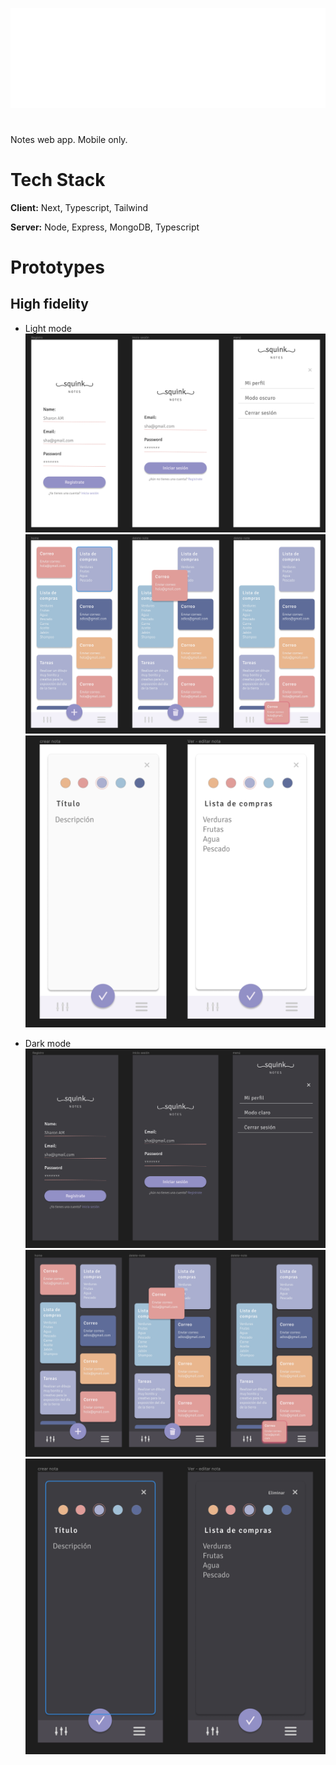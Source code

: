 ![Logo](./src/assets/squink_blanco.png)

#

Notes web app. Mobile only.

# Tech Stack

**Client:** Next, Typescript, Tailwind

**Server:** Node, Express, MongoDB, Typescript

# Prototypes

## High fidelity

- Light mode
  ![Sign in, sign up, menu](./src/assets/menus-light.png)
  ![home](./src/assets/home-light.png)
  ![notes](./src/assets/note-light.png)

- Dark mode
  ![Sign in, sign up, menu](./src/assets/menus-dark.png)
  ![home](./src/assets/home-dark.png)
  ![notes](./src/assets/note-dark.png)
